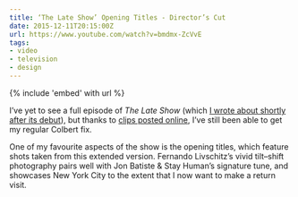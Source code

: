 ```yaml
---
title: ‘The Late Show’ Opening Titles - Director’s Cut
date: 2015-12-11T20:15:00Z
url: https://www.youtube.com/watch?v=bmdmx-ZcVvE
tags:
- video
- television
- design
---
```

{% include 'embed' with url %}

I’ve yet to see a full episode of <cite>The Late Show</cite> (which [I wrote about shortly after its debut][1]), but thanks to [clips posted online][2], I’ve still been able to get my regular Colbert fix.

One of my favourite aspects of the show is the opening titles, which feature shots taken from this extended version. Fernando Livschitz’s vivid tilt–shift photography pairs well with Jon Batiste & Stay Human’s signature tune, and showcases New York City to the extent that I now want to make a return visit.

[1]: /2015/09/stephen_colbert_late_show
[2]: https://www.youtube.com/channel/UCMtFAi84ehTSYSE9XoHefig
